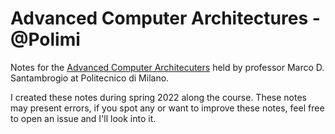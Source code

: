 # Advanced Computer Architectures - @Polimi

Notes for the [Advanced Computer Architecuters](https://www4.ceda.polimi.it/manifesti/manifesti/controller/ManifestoPublic.do?EVN_DETTAGLIO_RIGA_MANIFESTO=evento&aa=2021&k_cf=225&k_corso_la=481&k_indir=T2A&codDescr=088949&lang=IT&semestre=2&anno_corso=1&idItemOfferta=156910&idRiga=272232)
held by professor Marco D. Santambrogio at Politecnico di Milano.

I created these notes during spring 2022 along the course. 
These notes may present errors, if you spot any or want to improve these notes, feel free to open an issue and I'll look into it.
